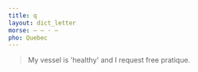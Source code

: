 ```yaml
---
title: q
layout: dict_letter
morse: ‒ ‒ · ‒
pho: Quebec
---
```

> My vessel is 'healthy' and I request free pratique.